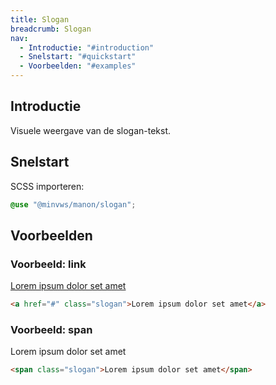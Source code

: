 ```yaml
---
title: Slogan
breadcrumb: Slogan
nav:
  - Introductie: "#introduction"
  - Snelstart: "#quickstart"
  - Voorbeelden: "#examples"
---
```


<h2 id="introduction">Introductie</h2>

Visuele weergave van de slogan-tekst.

<h2 id="quickstart">Snelstart</h2>

SCSS importeren:

```scss
@use "@minvws/manon/slogan";
```

<h2 id="examples">Voorbeelden</h2>

### Voorbeeld: link
<a href="#" class="slogan">Lorem ipsum dolor set amet</a>

```html
<a href="#" class="slogan">Lorem ipsum dolor set amet</a>
```

### Voorbeeld: span
<span class="slogan">Lorem ipsum dolor set amet</span>

```html
<span class="slogan">Lorem ipsum dolor set amet</span>
```
